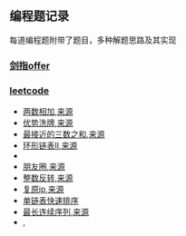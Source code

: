## 编程题记录
每道编程题附带了题目，多种解题思路及其实现
###  [剑指offer](https://github.com/hjx051013/leetcode_codingInterview/tree/master/src/com/offer)


### [leetcode](https://github.com/hjx051013/leetcode_codingInterview/tree/master/src/com/leetcode)
* [两数相加](https://github.com/hjx051013/leetcode_codingInterview/blob/master/src/com/leetcode/AddNum.java),[来源](https://leetcode-cn.com/problems/3sum)
* [优势洗牌](https://github.com/hjx051013/leetcode_codingInterview/blob/master/src/com/leetcode/AdvantageCount.java),[来源](https://leetcode-cn.com/problems/advantage-shuffle/)
* [最接近的三数之和](https://github.com/hjx051013/leetcode_codingInterview/blob/master/src/com/leetcode/ClosetThreeSum.java),[来源](https://leetcode-cn.com/problems/3sum-closest/)
* [环形链表II](),[来源]()
* 
* [朋友圈](https://github.com/hjx051013/leetcode_codingInterview/blob/master/src/com/leetcode/FriendCircle.java),[来源](https://leetcode-cn.com/problems/friend-circles)
* [整数反转](https://github.com/hjx051013/leetcode_codingInterview/blob/master/src/com/leetcode/IntReverse.java),[来源](https://leetcode-cn.com/problems/reverse-integer)
* [复原ip](https://github.com/hjx051013/leetcode_codingInterview/blob/master/src/com/leetcode/IpCopy.java),[来源](https://leetcode-cn.com/problems/restore-ip-addresses/)
* [单链表快速排序](https://github.com/hjx051013/leetcode_codingInterview/blob/master/src/com/leetcode/ListSort.java)
* [最长连续序列](https://github.com/hjx051013/leetcode_codingInterview/blob/master/src/com/leetcode/LongestConsecutive.java),[来源](https://leetcode-cn.com/problems/longest-consecutive-sequence)
* [](),